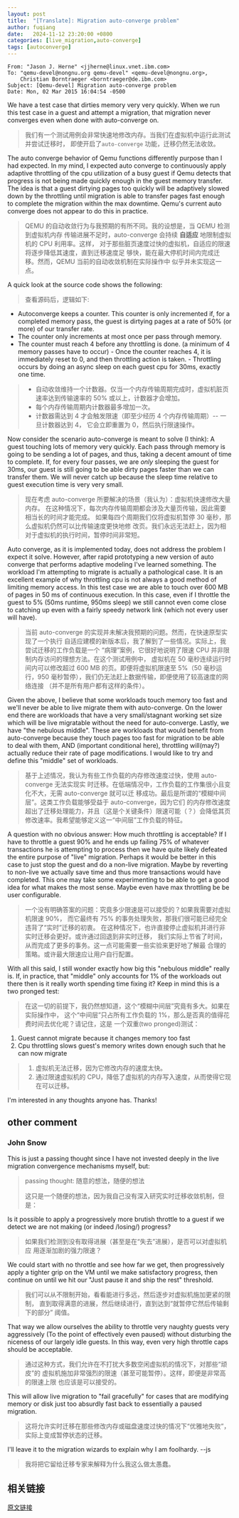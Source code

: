 ```yaml
---
layout: post
title:  "[Translate]: Migration auto-converge problem"
author: fuqiang
date:   2024-11-12 23:20:00 +0800
categories: [live_migration,auto-converge]
tags: [autoconverge]
---
```


```
From: "Jason J. Herne" <jjherne@linux.vnet.ibm.com>
To: "qemu-devel@nongnu.org qemu-devel" <qemu-devel@nongnu.org>,
	Christian Borntraeger <borntraeger@de.ibm.com>
Subject: [Qemu-devel] Migration auto-converge problem
Date: Mon, 02 Mar 2015 16:04:54 -0500
```

We have a test case that dirties memory very very quickly. When we run this
test case in a guest and attempt a migration, that migration never converges
even when done with auto-converge on.

> 我们有一个测试用例会非常快速地修改内存。当我们在虚拟机中运行此测试并尝试迁移时，
> 即使开启了`auto-converge` 功能，迁移仍然无法收敛。

The auto converge behavior of Qemu functions differently purpose than I had
expected. In my mind, I expected auto converge to continuously apply adaptive
throttling of the cpu utilization of a busy guest if Qemu detects that progress
is not being made quickly enough in the guest memory transfer. The idea is that
a guest dirtying pages too quickly will be adaptively slowed down by the
throttling until migration is able to transfer pages fast enough to complete
the migration within the max downtime. Qemu's current auto converge does not
appear to do this in practice.

> QEMU 的自动收敛行为与我预期的有所不同。我的设想是，当 QEMU 检测到虚拟机内存
> 传输进展不足时，auto-converge 会持续 **自适应** 地限制虚拟机的 CPU 利用率。这样，
> 对于那些脏页速度过快的虚拟机，自适应的限速将逐步降低其速度，直到迁移速度足
> 够快，能在最大停机时间内完成迁移。然而，QEMU 当前的自动收敛机制在实际操作中
> 似乎并未实现这一点。

A quick look at the source code shows the following:

> 查看源码后，逻辑如下:

- Autoconverge keeps a counter. This counter is only incremented if, for a
  completed memory pass, the guest is dirtying pages at a rate of 50% (or more)
  of our transfer rate.
- The counter only increments at most once per pass through memory.
- The counter must reach 4 before any throttling is done. (a minimum of 4
  memory passes have to occur) - Once the counter reaches 4, it is immediately
  reset to 0, and then throttling action is taken. - Throttling occurs by doing
  an async sleep on each guest cpu for 30ms, exactly one time.

> * 自动收敛维持一个计数器。仅当一个内存传输周期完成时，虚拟机脏页速率达到传输速率的 
>   50% 或以上，计数器才会增加。
> * 每个内存传输周期内计数器最多增加一次。
> * 计数器需达到 4 才会触发限速（即至少经历 4 个内存传输周期）-- 一旦计数器达到 4，
>   它会立即重置为 0，然后执行限速操作。

Now consider the scenario auto-converge is meant to solve (I think): A guest
touching lots of memory very quickly. Each pass through memory is going to be
sending a lot of pages, and thus, taking a decent amount of time to complete.
If, for every four passes, we are *only* sleeping the guest for 30ms, our guest
is still going to be able dirty pages faster than we can transfer them. We will
never catch up because the sleep time relative to guest execution time is very
very small.

> 现在考虑 auto-converge 所要解决的场景（我认为）：虚拟机快速修改大量内存。
> 在这种情况下，每次内存传输周期都会涉及大量页传输，因此需要相当长的时间才能完成。
> 如果每四个周期我们仅将虚拟机暂停 30 毫秒，那么虚拟机仍然可以比传输速度更快地修
> 改页。我们永远无法赶上，因为相对于虚拟机的执行时间，暂停时间非常短。

Auto converge, as it is implemented today, does not address the problem I
expect it solve. However, after rapid prototyping a new version of auto
converge that performs adaptive modeling I've learned something. The workload
I'm attempting to migrate is actually a pathological case. It is an excellent
example of why throttling cpu is not always a good method of limiting memory
access. In this test case we are able to touch over 600 MB of pages in 50 ms of
continuous execution. In this case, even if I throttle the guest to 5% (50ms
runtime, 950ms sleep) we still cannot even come close to catching up even with
a fairly speedy network link (which not every user will have).

> 当前 auto-converge 的实现并未解决我预期的问题。然而，在快速原型实现了一个执行
> 自适应建模的新版本后，我了解到了一些情况。实际上，我尝试迁移的工作负载是一个
> “病理”案例，它很好地说明了限速 CPU 并非限制内存访问的理想方法。在这个测试用例中，
> 虚拟机在 50 毫秒连续运行时间内可以修改超过 600 MB 的页。即便将虚拟机限速至 
> 5%（50 毫秒运行，950 毫秒暂停），我们仍无法赶上数据传输，即便使用了较高速度的网络连接
> （并不是所有用户都有这样的条件）。

Given the above, I believe that some workloads touch memory too fast and we'll
never be able to live migrate them with auto-converge. On the lower end there
are workloads that have a very small/stagnant working set size which will be
live migratable without the need for auto-converge. Lastly, we have "the
nebulous middle". These are workloads that would benefit from auto-converge
because they touch pages too fast for migration to be able to deal with them,
AND (important conditional here), throttling will(may?) actually reduce their
rate of page modifications. I would like to try and define this "middle" set of
workloads.

> 基于上述情况，我认为有些工作负载的内存修改速度过快，使用 auto-converge 无法实现实
> 时迁移。在低端情况中，工作负载的工作集很小且变化不大，无需 auto-converge 就可以迁
> 移成功。最后是所谓的“模糊中间层”。这类工作负载能够受益于 auto-converge，因为它们
> 的内存修改速度超出了迁移处理能力，并且（这是个关键条件）限速可能（？）会降低其页
> 修改速率。我希望能够定义这一“中间层”工作负载的特征。

A question with no obvious answer: How much throttling is acceptable? If I have
to throttle a guest 90% and he ends up failing 75% of whatever transactions he
is attempting to process then we have quite likely defeated the entire purpose
of "live" migration. Perhaps it would be better in this case to just stop the
guest and do a non-live migration. Maybe by reverting to non-live we actually
save time and thus more transactions would have completed. This one may take
some experimenting to be able to get a good idea for what makes the most sense.
Maybe even have max throttling be be user configurable.

> 一个没有明确答案的问题：究竟多少限速是可以接受的？如果我需要对虚拟机限速 90%，
> 而它最终有 75% 的事务处理失败，那我们很可能已经完全违背了“实时”迁移的初衷。
> 在这种情况下，也许直接停止虚拟机并进行非实时迁移会更好。或许通过回退到非实时迁移，
> 我们实际上节省了时间，从而完成了更多的事务。这一点可能需要一些实验来更好地了解最
> 合理的策略。或许最大限速应让用户自行配置。

With all this said, I still wonder exactly how big this "nebulous middle"
really is. If, in practice, that "middle" only accounts for 1% of the workloads
out there then is it really worth spending time fixing it? Keep in mind this is
a two pronged test:

> 在这一切的前提下，我仍然想知道，这个“模糊中间层”究竟有多大。如果在实际操作中，
> 这个“中间层”只占所有工作负载的 1%，那么是否真的值得花费时间去优化呢？请记住，这是
> 一个双重(two pronged)测试：

1. Guest cannot migrate because it changes memory too fast
2. Cpu throttling slows guest's memory writes down enough such that he can now
   migrate

> 1. 虚拟机无法迁移，因为它修改内存的速度太快。
> 2. 通过限速虚拟机的 CPU，降低了虚拟机的内存写入速度，从而使得它现在可以迁移。

I'm interested in any thoughts anyone has. Thanks!


## other comment

### John Snow 

This is just a passing thought since I have not invested deeply in the 
live migration convergence mechanisms myself, but:

> passing thought: 随意的想法，随便的想法
>
> 这只是一个随便的想法，因为我自己没有深入研究实时迁移收敛机制，但是：

Is it possible to apply a progressively more brutish throttle to a guest 
if we detect we are not making (or indeed /losing/) progress?

> 如果我们检测到没有取得进展（甚至是在“失去”进展），是否可以对虚拟机应
> 用逐渐加剧的强力限速？

We could start with no throttle and see how far we get, then 
progressively apply a tighter grip on the VM until we make satisfactory 
progress, then continue on until we hit our "Just pause it and ship the 
rest" threshold.

> 我们可以从不限制开始，看看能进行多远，然后逐步对虚拟机施加更紧的限制，
> 直到取得满意的进展，然后继续进行，直到达到“就暂停它然后传输剩下的部分”
> 阈值。

That way we allow ourselves the ability to throttle very naughty guests 
very aggressively (To the point of effectively even paused) without 
disturbing the niceness of our largely idle guests. In this way, even 
very high throttle caps should be acceptable.

> 通过这种方式，我们允许在不打扰大多数空闲虚拟机的情况下，对那些“顽皮”的
> 虚拟机施加非常强烈的限速（甚至可能暂停）。这样，即便是非常高的限速上限
> 也应该是可以接受的。

This will allow live migration to "fail gracefully" for cases that are 
modifying memory or disk just too absurdly fast back to essentially a 
paused migration.

> 这将允许实时迁移在那些修改内存或磁盘速度过快的情况下“优雅地失败”，
> 实际上变成暂停状态的迁移。

I'll leave it to the migration wizards to explain why I am foolhardy.
--js

> 我将把它留给迁移专家来解释为什么我这么做太愚蠢。

## 相关链接
[原文链接](https://lore.kernel.org/all/54F4D076.3040402@linux.vnet.ibm.com/)

